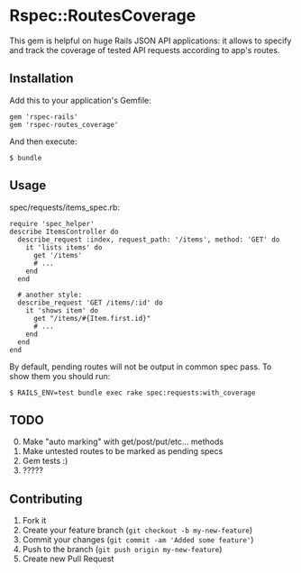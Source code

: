 # Rspec::RoutesCoverage

This gem is helpful on huge Rails JSON API applications: it allows to specify and track the coverage of tested API requests according to app's routes.

## Installation

Add this to your application's Gemfile:

    gem 'rspec-rails'
    gem 'rspec-routes_coverage'

And then execute:

    $ bundle

## Usage

spec/requests/items_spec.rb:

    require 'spec_helper'
    describe ItemsController do
      describe_request :index, request_path: '/items', method: 'GET' do
        it 'lists items' do
          get '/items'
          # ...
        end
      end

      # another style:
      describe_request 'GET /items/:id' do
        it 'shows item' do
          get "/items/#{Item.first.id}"
          # ...
        end
      end
    end

By default, pending routes will not be output in common spec pass. To show them you should run:

    $ RAILS_ENV=test bundle exec rake spec:requests:with_coverage

## TODO

0. Make "auto marking" with get/post/put/etc... methods
1. Make untested routes to be marked as pending specs
2. Gem tests :)
3. ?????

## Contributing

1. Fork it
2. Create your feature branch (`git checkout -b my-new-feature`)
3. Commit your changes (`git commit -am 'Added some feature'`)
4. Push to the branch (`git push origin my-new-feature`)
5. Create new Pull Request
